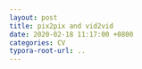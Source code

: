 ```yaml
---
layout: post
title: pix2pix and vid2vid
date: 2020-02-18 11:17:00 +0800
categories: CV
typora-root-url: ..
---
```



